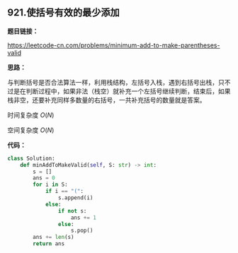 ## 921.使括号有效的最少添加

**题目链接：**

https://leetcode-cn.com/problems/minimum-add-to-make-parentheses-valid

**思路：**

与判断括号是否合法算法一样，利用栈结构，左括号入栈，遇到右括号出栈，只不过是在判断过程中，如果非法（栈空）就补充一个左括号继续判断，结束后，如果栈非空，还要补充同样多数量的右括号，一共补充括号的数量就是答案。

时间复杂度 $O(N)$

空间复杂度 $O(N)$


**代码：**
```python
class Solution:
    def minAddToMakeValid(self, S: str) -> int:
        s = []
        ans = 0
        for i in S:
            if i == "(":
                s.append(i)
            else:
                if not s:
                    ans += 1
                else:
                    s.pop()
        ans += len(s)
        return ans
```


